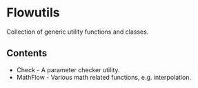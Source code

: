 Flowutils
=========

Collection of generic utility functions and classes.

Contents
--------

* Check    - A parameter checker utility.
* MathFlow - Various math related functions, e.g. interpolation.
